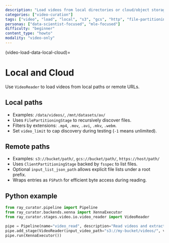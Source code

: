 ```yaml
---
description: "Load videos from local directories or cloud/object storage using partitioning stages"
categories: ["video-curation"]
tags: ["video", "load", "local", "s3", "gcs", "http", "file-partitioning"]
personas: ["data-scientist-focused", "mle-focused"]
difficulty: "beginner"
content_type: "howto"
modality: "video-only"
---
```


(video-load-data-local-cloud)=

# Local and Cloud

Use `VideoReader` to load videos from local paths or remote URLs.

## Local paths

- Examples: `/data/videos/`, `/mnt/datasets/av/`
- Uses `FilePartitioningStage` to recursively discover files.
- Filters by extensions: `.mp4`, `.mov`, `.avi`, `.mkv`, `.webm`.
- Set `video_limit` to cap discovery during testing (`-1` means unlimited).

## Remote paths

- Examples: `s3://bucket/path/`, `gcs://bucket/path/`, `https://host/path/`
- Uses `ClientPartitioningStage` backed by `fsspec` to list files.
- Optional `input_list_json_path` allows explicit file lists under a root prefix.
- Wraps entries as `FSPath` for efficient byte access during reading.

## Python example

```python
from ray_curator.pipeline import Pipeline
from ray_curator.backends.xenna import XennaExecutor
from ray_curator.stages.video.io.video_reader import VideoReader

pipe = Pipeline(name="video_read", description="Read videos and extract metadata")
pipe.add_stage(VideoReader(input_video_path="s3://my-bucket/videos/", video_limit=100, verbose=True))
pipe.run(XennaExecutor())
```

<!-- end -->
